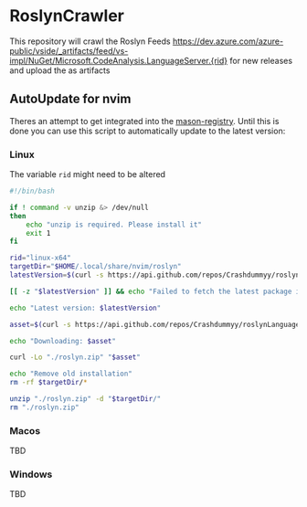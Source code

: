 # RoslynCrawler

This repository will crawl the Roslyn Feeds https://dev.azure.com/azure-public/vside/_artifacts/feed/vs-impl/NuGet/Microsoft.CodeAnalysis.LanguageServer.{rid} for new releases and upload the as artifacts

## AutoUpdate for nvim

Theres an attempt to get integrated into the [mason-registry](https://github.com/mason-org/mason-registry/pull/6330).
Until this is done you can use this script to automatically update to the latest version:

### Linux
The variable `rid` might need to be altered
```bash
#!/bin/bash

if ! command -v unzip &> /dev/null
then
    echo "unzip is required. Please install it"
    exit 1
fi

rid="linux-x64"
targetDir="$HOME/.local/share/nvim/roslyn"
latestVersion=$(curl -s https://api.github.com/repos/Crashdummyy/roslynLanguageServer/releases | grep tag_name | head -1 | cut -d '"' -f4)

[[ -z "$latestVersion" ]] && echo "Failed to fetch the latest package information." && exit 1

echo "Latest version: $latestVersion"

asset=$(curl -s https://api.github.com/repos/Crashdummyy/roslynLanguageServer/releases | grep "releases/download/$latestVersion" | grep "$rid"| cut -d '"' -f 4)

echo "Downloading: $asset"

curl -Lo "./roslyn.zip" "$asset"

echo "Remove old installation"
rm -rf $targetDir/*

unzip "./roslyn.zip" -d "$targetDir/"
rm "./roslyn.zip"
```

### Macos
TBD

### Windows
TBD
